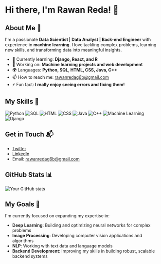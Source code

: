 # Hi there, I'm Rawan Reda! 👋

## About Me 🚀

I'm a passionate **Data Scientist | Data Analyst | Back-end Engineer** with experience in **machine learning**. I love tackling complex problems, learning new skills, and transforming data into meaningful insights.

- 🌱 Currently learning: **Django, React, and R**
- 🔭 Working on: **Machine learning projects and web development**
- 🌍 Languages: **Python, SQL, HTML, CSS, Java, C++**
- 📫 How to reach me: [rawanredag6b@gmail.com](mailto:rawanredag6b@gmail.com)
- ⚡ Fun fact: **I really enjoy seeing errors and fixing them!**

## My Skills 🧠

![Python](https://img.shields.io/badge/-Python-3776AB?style=flat-square&logo=python&logoColor=white)
![SQL](https://img.shields.io/badge/-SQL-4479A1?style=flat-square&logo=postgresql&logoColor=white)
![HTML](https://img.shields.io/badge/-HTML-E34F26?style=flat-square&logo=html5&logoColor=white)
![CSS](https://img.shields.io/badge/-CSS-1572B6?style=flat-square&logo=css3&logoColor=white)
![Java](https://img.shields.io/badge/-Java-007396?style=flat-square&logo=java&logoColor=white)
![C++](https://img.shields.io/badge/-C++-00599C?style=flat-square&logo=c%2B%2B&logoColor=white)
![Machine Learning](https://img.shields.io/badge/-Machine%20Learning-FF6F00?style=flat-square&logo=tensorflow&logoColor=white)
![Django](https://img.shields.io/badge/-Django-092E20?style=flat-square&logo=django&logoColor=white)



## Get in Touch 📬

- [Twitter](https://x.com/RawanReda12959)
- [LinkedIn](https://www.linkedin.com/in/rawan-reda-479016284/)
- Email: [rawanredag6b@gmail.com](mailto:rawanredag6b@gmail.com)

## GitHub Stats 📊

![Your GitHub stats](https://github-readme-stats.vercel.app/api?username=rreda11&show_icons=true&theme=radical)


## My Goals 🎯

I'm currently focused on expanding my expertise in:

- **Deep Learning**: Building and optimizing neural networks for complex problems
- **Image Processing**: Developing computer vision applications and algorithms
- **NLP**: Working with text data and language models
- **Backend Development**: Improving my skills in building robust, scalable backend systems

